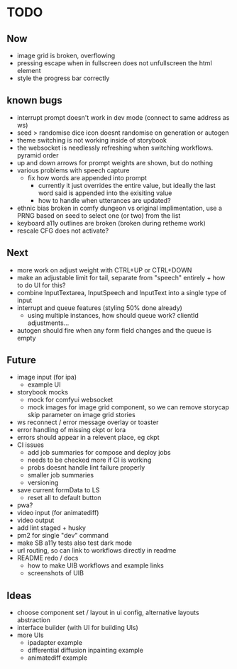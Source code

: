 # TODO

## Now

- image grid is broken, overflowing
- pressing escape when in fullscreen does not unfullscreen the html element
- style the progress bar correctly

## known bugs

- interrupt prompt doesn't work in dev mode (connect to same address as ws)
- seed > randomise dice icon doesnt randomise on generation or autogen
- theme switching is not working inside of storybook
- the websocket is needlessly refreshing when switching workflows. pyramid order
- up and down arrows for prompt weights are shown, but do nothing
- various problems with speech capture
  - fix how words are appended into prompt
    - currently it just overrides the entire value, but ideally the last word said is appended into the exisiting value
    - how to handle when utterances are updated?
- ethnic bias broken in comfy dungeon vs original implimentation, use a PRNG based on seed to select one (or two) from the list
- keyboard a11y outlines are broken (broken during retheme work)
- rescale CFG does not activate?

## Next

- more work on adjust weight with CTRL+UP or CTRL+DOWN
- make an adjustable limit for tail, separate from "speech" entirely + how to do UI for this?
- combine InputTextarea, InputSpeech and InputText into a single type of input
- interrupt and queue features (styling 50% done already)
  - using multiple instances, how should queue work? clientId adjustments...
- autogen should fire when any form field changes and the queue is empty

## Future

- image input (for ipa)
  - example UI
- storybook mocks
  - mock for comfyui websocket
  - mock images for image grid component, so we can remove storycap skip parameter on image grid stories
- ws reconnect / error message overlay or toaster
- error handling of missing ckpt or lora
- errors should appear in a relevent place, eg ckpt
- CI issues
  - add job summaries for compose and deploy jobs
  - needs to be checked more if CI is working
  - probs doesnt handle lint failure properly
  - smaller job summaries
  - versioning
- save current formData to LS
  - reset all to default button
- pwa?
- video input (for animatediff)
- video output
- add lint staged + husky
- pm2 for single "dev" command
- make SB a11y tests also test dark mode
- url routing, so can link to workflows directly in readme
- README redo / docs
  - how to make UIB workflows and example links
  - screenshots of UIB

## Ideas

- choose component set / layout in ui config, alternative layouts abstraction
- interface builder (with UI for building UIs)
- more UIs
  - ipadapter example
  - differential diffusion inpainting example
  - animatediff example
